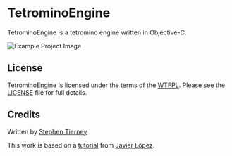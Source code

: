 TetrominoEngine
=========

TetrominoEngine is a tetromino engine written in Objective-C.

![Example Project Image](http://sjtrny.com/storage/post-images/Tetris.png)

License
-
TetrominoEngine is licensed under the terms of the [WTFPL]. Please see the [LICENSE] file for full details.

Credits
-
Written by [Stephen Tierney]

This work is based on a [tutorial] from [Javier López].

  [tutorial]: http://javilop.com/gamedev/tetris-tutorial-in-c-platform-independent-focused-in-game-logic-for-beginners/
  [WTFPL]: http://www.wtfpl.net/about/
  [LICENSE]: https://github.com/sjtrny/TetronimoEngine/blob/master/LICENSE.txt
  [Stephen Tierney]: http://sjtrny.com/
  [Javier López]: http://javilop.com